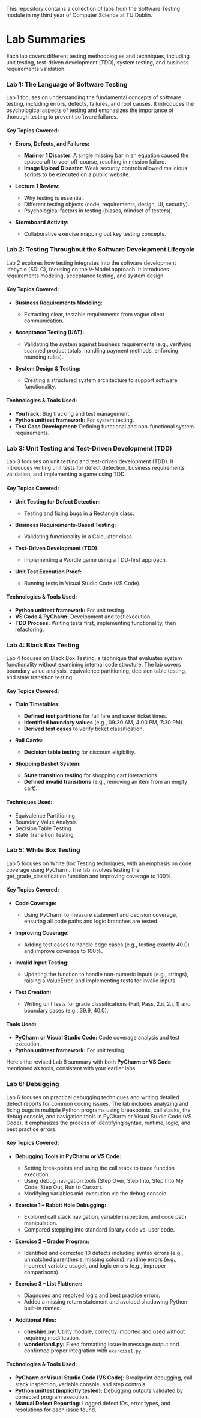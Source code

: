 This repository contains a collection of labs from the Software Testing module in my third year of Computer Science at TU Dublin.

# Lab Summaries

Each lab covers different testing methodologies and techniques, including unit testing, test-driven development (TDD), system testing, and business requirements validation.

### Lab 1: The Language of Software Testing

Lab 1 focuses on understanding the fundamental concepts of software testing, including errors, defects, failures, and root causes. It introduces the psychological aspects of testing and emphasizes the importance of thorough testing to prevent software failures.

#### Key Topics Covered:

- **Errors, Defects, and Failures:**  
  - **Mariner 1 Disaster**: A single missing bar in an equation caused the spacecraft to veer off-course, resulting in mission failure.  
  - **Image Upload Disaster**: Weak security controls allowed malicious scripts to be executed on a public website.
    
- **Lecture 1 Review:**  
  - Why testing is essential.  
  - Different testing objects (code, requirements, design, UI, security).  
  - Psychological factors in testing (biases, mindset of testers).
    
- **Stormboard Activity:**  
  - Collaborative exercise mapping out key testing concepts.

### Lab 2: Testing Throughout the Software Development Lifecycle

Lab 2 explores how testing integrates into the software development lifecycle (SDLC), focusing on the V-Model approach. It introduces requirements modeling, acceptance testing, and system design.

#### Key Topics Covered:

- **Business Requirements Modeling:**  
  - Extracting clear, testable requirements from vague client communication.
    
- **Acceptance Testing (UAT):**  
  - Validating the system against business requirements (e.g., verifying scanned product totals, handling payment methods, enforcing rounding rules).
    
- **System Design & Testing:**  
  - Creating a structured system architecture to support software functionality.  

#### Technologies & Tools Used:

- **YouTrack:** Bug tracking and test management.  
- **Python unittest framework:** For system testing.  
- **Test Case Development:** Defining functional and non-functional system requirements.

### Lab 3: Unit Testing and Test-Driven Development (TDD)

Lab 3 focuses on unit testing and test-driven development (TDD). It introduces writing unit tests for defect detection, business requirements validation, and implementing a game using TDD.

#### Key Topics Covered:

- **Unit Testing for Defect Detection:**  
  - Testing and fixing bugs in a Rectangle class.
    
- **Business Requirements-Based Testing:**  
  - Validating functionality in a Calculator class.
    
- **Test-Driven Development (TDD):**  
  - Implementing a Wordle game using a TDD-first approach.
    
- **Unit Test Execution Proof:**  
  - Running tests in Visual Studio Code (VS Code).

#### Technologies & Tools Used:
- **Python unittest framework:** For unit testing.  
- **VS Code & PyCharm:** Development and test execution.  
- **TDD Process:** Writing tests first, implementing functionality, then refactoring.

### Lab 4: Black Box Testing

Lab 4 focuses on Black Box Testing, a technique that evaluates system functionality without examining internal code structure. The lab covers boundary value analysis, equivalence partitioning, decision table testing, and state transition testing.

#### Key Topics Covered:

- **Train Timetables:**  
  - **Defined test partitions** for full fare and saver ticket times.  
  - **Identified boundary values** (e.g., 09:30 AM, 4:00 PM, 7:30 PM).  
  - **Derived test cases** to verify ticket classification.
    
- **Rail Cards:**  
  - **Decision table testing** for discount eligibility.
    
- **Shopping Basket System:**  
  - **State transition testing** for shopping cart interactions.  
  - **Defined invalid transitions** (e.g., removing an item from an empty cart).

#### Techniques Used:

- Equivalence Partitioning
- Boundary Value Analysis 
- Decision Table Testing
- State Transition Testing

### Lab 5: White Box Testing

Lab 5 focuses on White Box Testing techniques, with an emphasis on code coverage using PyCharm. The lab involves testing the get_grade_classification function and improving coverage to 100%.

#### Key Topics Covered:

- **Code Coverage:**  
  - Using PyCharm to measure statement and decision coverage, ensuring all code paths and logic branches are tested.

- **Improving Coverage:**  
  - Adding test cases to handle edge cases (e.g., testing exactly 40.0) and improve coverage to 100%.

- **Invalid Input Testing:**  
  - Updating the function to handle non-numeric inputs (e.g., strings), raising a ValueError, and implementing tests for invalid inputs.

- **Test Creation:**  
  - Writing unit tests for grade classifications (Fail, Pass, 2.ii, 2.i, 1) and boundary cases (e.g., 39.9, 40.0).

#### Tools Used:

- **PyCharm or Visual Studio Code:** Code coverage analysis and test execution.
- **Python unittest framework:** For unit testing.

Here's the revised Lab 6 summary with both **PyCharm or VS Code** mentioned as tools, consistent with your earlier labs:

### Lab 6: Debugging 

Lab 6 focuses on practical debugging techniques and writing detailed defect reports for common coding issues. The lab includes analyzing and fixing bugs in multiple Python programs using breakpoints, call stacks, the debug console, and navigation tools in PyCharm or Visual Studio Code (VS Code). It emphasizes the process of identifying syntax, runtime, logic, and best practice errors.

#### Key Topics Covered:

- **Debugging Tools in PyCharm or VS Code:**  
  - Setting breakpoints and using the call stack to trace function execution.  
  - Using debug navigation tools (Step Over, Step Into, Step Into My Code, Step Out, Run to Cursor).  
  - Modifying variables mid-execution via the debug console.

- **Exercise 1 – Rabbit Hole Debugging:**  
  - Explored call stack navigation, variable inspection, and code path manipulation.  
  - Compared stepping into standard library code vs. user code.

- **Exercise 2 – Grader Program:**  
  - Identified and corrected 10 defects including syntax errors (e.g., unmatched parenthesis, missing colons), runtime errors (e.g., incorrect variable usage), and logic errors (e.g., improper comparisons).

- **Exercise 3 – List Flattener:**  
  - Diagnosed and resolved logic and best practice errors.  
  - Added a missing return statement and avoided shadowing Python built-in names.

- **Additional Files:**  
  - **cheshire.py:** Utility module, correctly imported and used without requiring modification.  
  - **wonderland.py:** Fixed formatting issue in message output and confirmed proper integration with `exercise1.py`.

#### Technologies & Tools Used:

- **PyCharm or Visual Studio Code (VS Code):** Breakpoint debugging, call stack inspection, variable console, and step controls.  
- **Python unittest (implicitly tested):** Debugging outputs validated by corrected program execution.  
- **Manual Defect Reporting:** Logged defect IDs, error types, and resolutions for each issue found.
